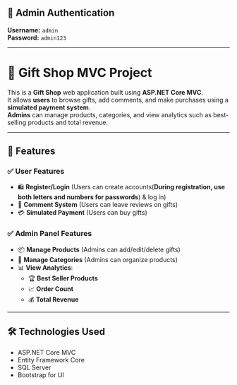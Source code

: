 ## 🔑 Admin Authentication

**Username:** `admin`  
**Password:** `admin123`  



---

# 🎁 Gift Shop MVC Project

This is a **Gift Shop** web application built using **ASP.NET Core MVC**.  
It allows **users** to browse gifts, add comments, and make purchases using a **simulated payment system**.  
**Admins** can manage products, categories, and view analytics such as best-selling products and total revenue.  

---

## 🚀 Features

### ✅ **User Features**
- 🛍 **Register/Login** (Users can create accounts(**During registration, use both letters and numbers for passwords**) & log in)  
- 💬 **Comment System** (Users can leave reviews on gifts)  
- 💳 **Simulated Payment** (Users can buy gifts)  

### ✅ **Admin Panel Features**
- 📦 **Manage Products** (Admins can add/edit/delete gifts)  
- 📂 **Manage Categories** (Admins can organize products)  
- 📊 **View Analytics**:
  - 🏆 **Best Seller Products**
  - 📈 **Order Count**
  - 💰 **Total Revenue**

---

## 🛠 Technologies Used
- ASP.NET Core MVC  
- Entity Framework Core  
- SQL Server  
- Bootstrap for UI  


